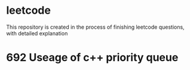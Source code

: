 # leetcode
This repository is created in the process of finishing leetcode questions, with detailed explanation

# 692 Useage of c++ priority queue
